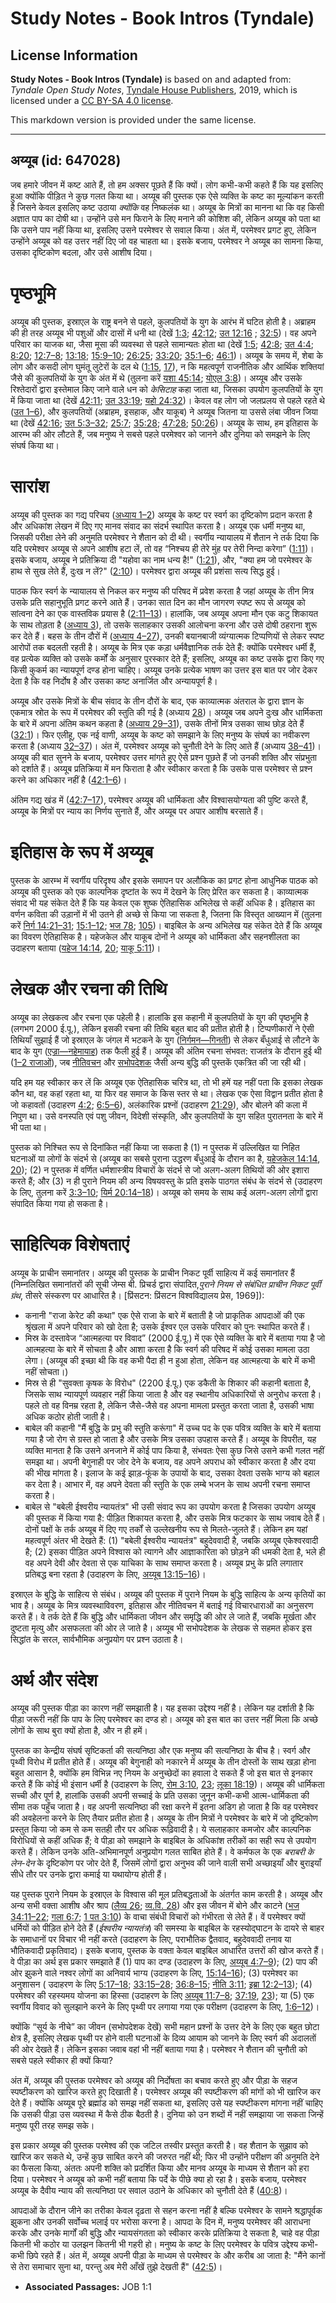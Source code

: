 # Study Notes - Book Intros (Tyndale)

## License Information

**Study Notes - Book Intros (Tyndale)** is based on and adapted from: _Tyndale Open Study Notes_, [Tyndale House Publishers](https://tyndaleopenresources.com/), 2019, which is licensed under a [CC BY-SA 4.0 license](https://creativecommons.org/licenses/by-sa/4.0/legalcode.en).

This markdown version is provided under the same license.



--------------------------------

## अय्यूब (id: 647028)

जब हमारे जीवन में कष्ट आते हैं, तो हम अक्सर पूछते हैं कि क्यों। लोग कभी\-कभी कहते हैं कि यह इसलिए हुआ क्योंकि पीड़ित ने कुछ गलत किया था। अय्यूब की पुस्तक एक ऐसे व्यक्ति के कष्ट का मूल्यांकन करती है जिसने केवल इसलिए कष्ट उठाया *क्योंकि* वह निष्कलंक था। अय्यूब के मित्रों का मानना था कि वह किसी अज्ञात पाप का दोषी था। उन्होंने उसे मन फिराने के लिए मनाने की कोशिश की, लेकिन अय्यूब को पता था कि उसने पाप नहीं किया था, इसलिए उसने परमेश्‍वर से सवाल किया। अंत में, परमेश्वर प्रगट हुए, लेकिन उन्होंने अय्यूब को वह उत्तर नहीं दिए जो वह चाहता था। इसके बजाय, परमेश्वर ने अय्यूब का सामना किया, उसका दृष्टिकोण बदला, और उसे आशीष दिया।

पृष्ठभूमि
=========

अय्यूब की पुस्तक, इस्राएल के राष्ट्र बनने से पहले, कुलपतियों के युग के आरंभ में घटित होती है। अब्राहम की ही तरह अय्यूब भी पशुओं और दासों में धनी था (देखें [1:3](https://ref.ly/Job1:3); [42:12](https://ref.ly/Job42:12); [उत 12:16](https://ref.ly/Gen12:16) ; [32:5](https://ref.ly/Gen32:5))। वह अपने परिवार का याजक था, जैसा मूसा की व्यवस्था से पहले सामान्यतः होता था (देखें [1:5](https://ref.ly/Job1:5); [42:8](https://ref.ly/Job42:8); [उत 4:4](https://ref.ly/Gen4:4); [8:20](https://ref.ly/Gen8:20); [12:7–8](https://ref.ly/Gen12:7-Gen12:8); [13:18](https://ref.ly/Gen13:18); [15:9–10](https://ref.ly/Gen15:9-Gen15:10); [26:25](https://ref.ly/Gen26:25); [33:20](https://ref.ly/Gen33:20); [35:1–6](https://ref.ly/Gen35:1-Gen35:6); [46:1](https://ref.ly/Gen46:1))। अय्यूब के समय में, शेबा के लोग और कसदी लोग घुमंतू लुटेरों के दल थे ([1:15](https://ref.ly/Job1:15), [17](https://ref.ly/Job1:17)), न कि महत्वपूर्ण राजनीतिक और आर्थिक शक्तियां जैसे की कुलपतियों के युग के अंत में थे (तुलना करें [यशा 45:14](https://ref.ly/Isa45:14); [योएल 3:8](https://ref.ly/Joel3:8))। अय्यूब और उसके रिश्तेदारों द्वारा इस्तेमाल किए जाने वाले धन को *केसिटाह* कहा जाता था, जिसका उपयोग कुलपतियों के युग में किया जाता था (देखें [42:11](https://ref.ly/Job42:11); [उत 33:19](https://ref.ly/Gen33:19); [यहो 24:32](https://ref.ly/Josh24:32))। केवल वह लोग जो जलप्रलय से पहले रहते थे ([उत 1–6](https://ref.ly/Gen1:1-Gen6:22)), और कुलपतियों (अब्राहम, इसहाक, और याकूब) ने अय्यूब जितना या उससे लंबा जीवन जिया था (देखें [42:16](https://ref.ly/Job42:16); [उत 5:3–32](https://ref.ly/Gen5:3-Gen5:32); [25:7](https://ref.ly/Gen25:7); [35:28](https://ref.ly/Gen35:28); [47:28](https://ref.ly/Gen47:28); [50:26](https://ref.ly/Gen50:26))। अय्यूब के साथ, हम इतिहास के आरम्भ की ओर लौटते हैं, जब मनुष्य ने सबसे पहले परमेश्वर को जानने और दुनिया को समझने के लिए संघर्ष किया था।

सारांश
======

अय्यूब की पुस्तक का गद्य परिचय ([अध्याय 1–2](https://ref.ly/Job1:1-Job2:13)) अय्यूब के कष्ट पर स्वर्ग का दृष्टिकोण प्रदान करता है और अधिकांश लेखन में दिए गए मानव संवाद का संदर्भ स्थापित करता है। अय्यूब एक धर्मी मनुष्य था, जिसकी परीक्षा लेने की अनुमति परमेश्वर ने शैतान को दी थी। स्वर्गीय न्यायालय में शैतान ने तर्क दिया कि यदि परमेश्वर अय्यूब से अपने आशीष हटा लें, तो वह “निश्चय ही तेरे मुंह पर तेरी निन्दा करेगा” ([1:11](https://ref.ly/Job1:11))। इसके बजाय, अय्यूब ने प्रतिक्रिया दी "यहोवा का नाम धन्य है!" ([1:21](https://ref.ly/Job1:21)), और, "क्या हम जो परमेश्वर के हाथ से सुख लेते हैं, दुःख न लें?" ([2:10](https://ref.ly/Job2:10))। परमेश्वर द्वारा अय्यूब की प्रशंसा सत्य सिद्ध हुई।

पाठक फिर स्वर्ग के न्यायालय से निकल कर मनुष्य की परिषद में प्रवेश करता है जहां अय्यूब के तीन मित्र उसके प्रति सहानुभूति प्रगट करने आते हैं। उनका सात दिन का मौन जागरण स्पष्ट रूप से अय्यूब को सांत्वना देने का एक वास्तविक प्रयास है ([2:11–13](https://ref.ly/Job2:11-Job2:13))। हालांकि, जब अय्यूब अपना मौन एक कटु शिकायत के साथ तोड़ता है ([अध्याय 3](https://ref.ly/Job3:1-Job3:26)), तो उसके सलाहकार उसकी आलोचना करना और उसे दोषी ठहराना शुरू कर देते हैं। बहस के तीन दौरों में ([अध्याय 4–27](https://ref.ly/Job4:1-Job27:23)), उनकी बयानबाजी व्यंग्यात्मक टिप्पणियों से लेकर स्पष्ट आरोपों तक बदलती रहती है। अय्यूब के मित्र एक कड़ा धर्मवैज्ञानिक तर्क देते हैं: क्योंकि परमेश्वर धर्मी हैं, वह प्रत्येक व्यक्ति को उसके कर्मों के अनुसार पुरस्कार देते हैं; इसलिए, अय्यूब का कष्ट उसके द्वारा किए गए किसी कुकर्म का न्यायपूर्ण दण्ड होना चाहिए। अय्यूब उनके प्रत्येक भाषण का उत्तर इस बात पर जोर देकर देता है कि वह निर्दोष है और उसका कष्ट अनार्जित और अन्यायपूर्ण है।

अय्यूब और उसके मित्रों के बीच संवाद के तीन दौरों के बाद, एक काव्यात्मक अंतराल के द्वारा ज्ञान के एकमात्र स्रोत के रूप में परमेश्वर की स्तुति की गई है (अध्याय [28](https://ref.ly/Job28:1-Job28:28))। अय्यूब जब अपने दुःख और धार्मिकता के बारे में अपना अंतिम कथन कहता है ([अध्याय 29–31](https://ref.ly/Job29:1-Job31:40)), उसके तीनों मित्र उसका साथ छोड़ देते हैं ([32:1](https://ref.ly/Job32:1))। फिर एलीहू, एक नई वाणी, अय्यूब के कष्ट को समझाने के लिए मनुष्य के संघर्ष का नवीकरण करता है (अध्याय [32–37](https://ref.ly/Job32:1-Job37:24))। अंत में, परमेश्वर अय्यूब को चुनौती देने के लिए आते हैं (अध्याय [38–41](https://ref.ly/Job38:1-Job41:34))। अय्यूब की बात सुनने के बजाय, परमेश्वर उत्तर मांगते हुए ऐसे प्रश्न पूछते हैं जो उनकी शक्ति और संप्रभुता को दर्शाते हैं। अय्यूब प्रतिक्रिया में मन फिराता है और स्वीकार करता है कि उसके पास परमेश्वर से प्रश्न करने का अधिकार नहीं है ([42:1–6](https://ref.ly/Job42:1-Job42:6))।

अंतिम गद्य खंड में ([42:7–17](https://ref.ly/Job42:7-Job42:17)), परमेश्वर अय्यूब की धार्मिकता और विश्वासयोग्यता की पुष्टि करते हैं, अय्यूब के मित्रों पर न्याय का निर्णय सुनाते हैं, और अय्यूब पर अपार आशीष बरसाते हैं।

इतिहास के रूप में अय्यूब
========================

पुस्तक के आरम्भ में स्वर्गीय परिदृश्य और इसके समापन पर अलौकिक का प्रगट होना आधुनिक पाठक को अय्यूब की पुस्तक को एक काल्पनिक दृष्टांत के रूप में देखने के लिए प्रेरित कर सकता है। काव्यात्मक संवाद भी यह संकेत देते हैं कि यह केवल एक शुष्क ऐतिहासिक अभिलेख से कहीं अधिक है। इतिहास का वर्णन कविता की उड़ानों में भी उतने ही अच्छे से किया जा सकता है, जितना कि विस्तृत आख्यान में (तुलना करें [निर्ग 14:21–31](https://ref.ly/Exod14:21-Exod14:31); [15:1–12](https://ref.ly/Exod15:1-Exod15:12); [भज 78](https://ref.ly/Ps78:1-Ps78:72); [105](https://ref.ly/Ps105:1-Ps105:45))। बाइबिल के अन्य अभिलेख यह संकेत देते हैं कि अय्यूब का विवरण ऐतिहासिक है। यहेजकेल और याकूब दोनों ने अय्यूब को धार्मिकता और सहनशीलता का उदाहरण बताया ([यहेज 14:14](https://ref.ly/Ezek14:14), [20](https://ref.ly/Ezek14:20); [याकू 5:11](https://ref.ly/Jas5:11))।

लेखक और रचना की तिथि
====================

अय्यूब का लेखकत्व और रचना एक पहेली है। हालांकि इस कहानी में कुलपतियों के युग की पृष्ठभूमि है (लगभग 2000 ई.पू.), लेकिन इसकी रचना की तिथि बहुत बाद की प्रतीत होती है। टिप्पणीकारों ने ऐसी तिथियाँ सुझाई हैं जो इस्राएल के जंगल में भटकने के युग ([निर्गमन—गिनती](https://ref.ly/Exod1:1-Num36:13)) से लेकर बँधुआई से लौटने के बाद के युग ([एज्रा—नहेमायाह](https://ref.ly/Ezra1:1-Neh13:31)) तक फैली हुई हैं। अय्यूब की अंतिम रचना संभवत: राजतंत्र के दौरान हुई थी ([1–2 राजाओं](https://ref.ly/1Kgs1:1-2Kgs25:30)), जब [नीतिवचन](https://ref.ly/Prov1:1-Prov31:31) और [सभोपदेशक](https://ref.ly/Eccl1:1-Eccl12:14) जैसी अन्य बुद्धि की पुस्तकें एकत्रित की जा रही थी।

यदि हम यह स्वीकार कर लें कि अय्यूब एक ऐतिहासिक चरित्र था, तो भी हमें यह नहीं पता कि इसका लेखक कौन था, वह कहां रहता था, या फिर वह समाज के किस स्तर से था। लेखक एक ऐसा विद्वान प्रतीत होता है जो कहावतों (उदाहरण [4:2](https://ref.ly/Job4:2); [6:5–6](https://ref.ly/Job6:5-Job6:6)), अलंकारिक प्रश्नों (उदाहरण [21:29](https://ref.ly/Job21:29)), और बोलने की कला में निपुण था। उसे वनस्पति एवं पशु जीवन, विदेशी संस्कृति, और कुलपतियों के युग सहित पुरातनता के बारे में भी पता था।

पुस्तक को निश्चित रूप से दिनांकित नहीं किया जा सकता है (1\) न पुस्तक में उल्लिखित या निहित घटनाओं या लोगों के संदर्भ से (अय्यूब का सबसे पुराना उद्धरण बँधुआई के दौरान का है, [यहेजकेल 14:14](https://ref.ly/Ezek14:14), [20](https://ref.ly/Ezek14:20)); (2\) न पुस्तक में वर्णित धर्मशास्त्रीय विचारों के संदर्भ से जो अलग\-अलग तिथियों की ओर इशारा करते हैं; और (3\) न ही पुराने नियम की अन्य विषयवस्तु के प्रति इसके पाठगत संबंध के संदर्भ से (उदाहरण के लिए, तुलना करें [3:3–10](https://ref.ly/Job3:3-Job3:10); [यिर्म 20:14–18](https://ref.ly/Jer20:14-Jer20:18))। अय्यूब को समय के साथ कई अलग\-अलग लोगों द्वारा संपादित किया गया हो सकता है।

साहित्यिक विशेषताएं
===================

अय्यूब के प्राचीन समानांतर। अय्यूब की पुस्तक के प्राचीन निकट पूर्वी साहित्य में कई समानांतर हैं (निम्नलिखित समानांतरों की सूची जेम्स बी. प्रिचर्ड द्वारा संपादित,*पुराने नियम से संबंधित प्राचीन निकट पूर्वी ग्रंथ*, तीसरे संस्करण पर आधारित है। \[प्रिंसटन: प्रिंसटन विश्वविद्यालय प्रेस, 1969]):

* कनानी "राजा केरेट की कथा" एक ऐसे राजा के बारे में बताती है जो प्राकृतिक आपदाओं की एक श्रृंखला में अपने परिवार को खो देता है; उसके ईश्वर एल उसके परिवार को पुनः स्थापित करते हैं।
* मिस्र के दस्तावेज “आत्महत्या पर विवाद” (2000 ई.पू.) में एक ऐसे व्यक्ति के बारे में बताया गया है जो आत्महत्या के बारे में सोचता है और आशा करता है कि स्वर्ग की परिषद में कोई उसका मामला उठा लेगा। (अय्यूब की इच्छा थी कि वह कभी पैदा ही न हुआ होता, लेकिन वह आत्महत्या के बारे में कभी नहीं सोचता।)
* मिस्र से ही "सुवक्ता कृषक के विरोध" (2200 ई.पू.) एक डकैती के शिकार की कहानी बताता है, जिसके साथ न्यायपूर्ण व्यवहार नहीं किया जाता है और वह स्थानीय अधिकारियों से अनुरोध करता है। पहले तो वह विनम्र रहता है, लेकिन जैसे\-जैसे वह अपना मामला प्रस्तुत करता जाता है, उसकी भाषा अधिक कठोर होती जाती है।
* बाबेल की कहानी "मैं बुद्धि के प्रभु की स्तुति करूंगा" में उच्च पद के एक पवित्र व्यक्ति के बारे में बताया गया है जो रोग से ग्रस्त हो जाता है और उसके मित्र उसका उपहास करते हैं। अय्यूब के विपरीत, यह व्यक्ति मानता है कि उसने अनजाने में कोई पाप किया है, संभवतः ऐसा कुछ जिसे उसने कभी गलत नहीं समझा था। अपनी बेगुनाही पर जोर देने के बजाय, वह अपने अपराध को स्वीकार करता है और दया की भीख मांगता है। इलाज के कई झाड़\-फूंक के उपायों के बाद, उसका देवता उसके भाग्य को बहाल कर देता है। आभार में, वह अपने देवता की स्तुति के एक लम्बे भजन के साथ अपनी रचना समाप्त करता है।
* बाबेल से "बबेली ईश्वरीय न्यायतंत्र" भी उसी संवाद रूप का उपयोग करता है जिसका उपयोग अय्यूब की पुस्तक में किया गया है: पीड़ित शिकायत करता है, और उसके मित्र फटकार के साथ जवाब देते हैं। दोनों पक्षों के तर्क अय्यूब में दिए गए तर्कों से उल्लेखनीय रूप से मिलते\-जुलते हैं। लेकिन हम यहां महत्वपूर्ण अंतर भी देखते हैं: (1\) "बबेली ईश्वरीय न्यायतंत्र" बहुदेववादी है, जबकि अय्यूब एकेश्वरवादी है; (2\) इसका पीड़ित अपने विश्वास को त्यागने और आज्ञाकारिता को छोड़ने की धमकी देता है, भले ही वह अपने देवी और देवता से एक याचिका के साथ समाप्त करता है। अय्यूब प्रभु के प्रति लगातार प्रतिबद्ध बना रहता है (उदाहरण के लिए, [अय्यूब 13:15–16](https://ref.ly/Job13:15-Job13:16))।

इस्राएल के बुद्धि के साहित्य से संबंध। अय्यूब की पुस्तक में पुराने नियम के बुद्धि साहित्य के अन्य कृतियों का भाव है। अय्यूब के मित्र व्यवस्थाविवरण, इतिहास और नीतिवचन में बताई गई विचारधाराओं का अनुसरण करते हैं। वे तर्क देते हैं कि बुद्धि और धार्मिकता जीवन और समृद्धि की ओर ले जाते हैं, जबकि मूर्खता और दुष्टता मृत्यु और असफलता की ओर ले जाते है। अय्यूब भी सभोपदेशक के लेखक से सहमत होकर इस सिद्धांत के सरल, सार्वभौमिक अनुप्रयोग पर प्रश्न उठाता है।

अर्थ और संदेश
=============

अय्यूब की पुस्तक पीड़ा का कारण नहीं समझाती है। यह इसका उद्देश्य नहीं है। लेकिन यह दर्शाती है कि पीड़ा जरूरी नहीं कि पाप के लिए परमेश्वर का दण्ड हो। अय्यूब को इस बात का उत्तर नहीं मिला कि अच्छे लोगों के साथ बुरा क्यों होता है, और न ही हमें।

पुस्तक का केन्द्रीय संघर्ष सृष्टिकर्ता की सत्यनिष्ठा और एक मनुष्य की सत्यनिष्ठा के बीच है। स्वर्ग और पृथ्वी विरोध में प्रतीत होते हैं। अय्यूब की बेगुनाही को नकारने में अय्यूब के तीन दोस्तों के साथ खड़ा होना बहुत आसान है, क्योंकि हम विभिन्न नए नियम के अनुच्छेदों का हवाला दे सकते हैं जो इस बात से इनकार करते हैं कि कोई भी इंसान धर्मी है (उदाहरण के लिए, [रोम 3:10](https://ref.ly/Rom3:10), [23](https://ref.ly/Rom3:23); [लूका 18:19](https://ref.ly/Luke18:19))। अय्यूब की धार्मिकता सच्ची और पूर्ण है, हालांकि उसकी अपनी सच्चाई के प्रति उसका जुनून कभी\-कभी आत्म\-धार्मिकता की सीमा तक पहुँच जाता है। वह अपनी सत्यनिष्ठा की रक्षा करने में इतना अडिग हो जाता है कि वह परमेश्वर की अवहेलना करने के लिए तैयार प्रतीत होता है। अय्यूब के तीन मित्रों ने परमेश्‍वर के बारे में जो दृष्टिकोण प्रस्तुत किया जो कम से कम सतही तौर पर अधिक रूढ़िवादी है। ये सलाहकार कमजोर और काल्पनिक विरोधियों से कहीं अधिक हैं; वे पीड़ा को समझाने के बाइबिल के अधिकांश तरीकों का सही रूप से उपयोग करते हैं। लेकिन उनके अति\-अभिमानपूर्ण अनुप्रयोग गलत साबित होते हैं। वे कर्मफल के एक *बराबरी के लेन\-देन* के दृष्टिकोण पर जोर देते हैं, जिसमें लोगों द्वारा अनुभव की जाने वाली सभी अच्छाइयाँ और बुराइयाँ सीधे तौर पर उनके द्वारा कमाई या यथायोग्य होती हैं।

यह पुस्तक पुराने नियम के इस्राएल के विश्वास की मूल प्रतिबद्धताओं के अंतर्गत काम करती है। अय्यूब और अन्य सभी वक्ता आशीष और श्राप ([लैव्य 26](https://ref.ly/Lev26:1-Lev26:46); [व्य.वि. 28](https://ref.ly/Deut28:1-Deut28:68)) और इस जीवन में बोने और काटने ([भज 34:11–22](https://ref.ly/Ps34:11-Ps34:22); [गला 6:7](https://ref.ly/Gal6:7); [1 पत 3:10](https://ref.ly/1Pet3:10)) के वाचा संबंधी विचारों को गंभीरता से लेते हैं। वें परमेश्वर क्यों धर्मियों को पीड़ित होने देते हैं (*ईश्वरीय न्यायतंत्र*) की समस्या के बाइबिल के रहस्योद्घाटन के दायरे से बाहर के समाधानों पर विचार भी नहीं करते (उदाहरण के लिए, पराभौतिक द्वैतवाद, बहुदेववादी तनाव या भौतिकवादी प्रकृतिवाद)। इसके बजाय, पुस्तक के वक्ता केवल बाइबिल आधारित उत्तरों की खोज करते हैं। वे पीड़ा का अर्थ इस प्रकार समझाते हैं (1\) पाप का दण्ड (उदाहरण के लिए, [अय्यूब 4:7–9](https://ref.ly/Job4:7-Job4:9)); (2\) पाप की ओर झुकने वाले नश्वर लोगों का अनिवार्य भाग्य (उदाहरण के लिए, [15:14–16](https://ref.ly/Job15:14-Job15:16)); (3\) परमेश्वर का अनुशासन ( उदाहरण के लिए [5:17–18](https://ref.ly/Job5:17-Job5:18); [33:15–28](https://ref.ly/Job33:15-Job33:28); [36:8–15](https://ref.ly/Job36:8-Job36:15); [नीति 3:11](https://ref.ly/Prov3:11); [इब्रा 12:2–13](https://ref.ly/Heb12:2-Heb12:13)); (4\) परमेश्वर की रहस्यमय योजना का हिस्सा (उदाहरण के लिए [अय्यूब 11:7–8](https://ref.ly/Job11:7-Job11:8); [37:19](https://ref.ly/Job37:19), [23](https://ref.ly/Job37:23)); या (5\) एक स्वर्गीय विवाद को सुलझाने करने के लिए पृथ्वी पर लगाया गया एक परीक्षण (उदाहरण के लिए, [1:6–12](https://ref.ly/Job1:6-Job1:12))।

क्योंकि “सूर्य के नीचे” का जीवन (सभोपदेशक देखें) सभी महान प्रश्नों के उत्तर देने के लिए एक बहुत छोटा क्षेत्र है, इसलिए लेखक पृथ्वी पर होने वाली घटनाओं के दिव्य आयाम को जानने के लिए स्वर्ग की अदालतों की ओर देखते हैं। लेकिन इसका जवाब वहां भी नहीं बताया गया है। परमेश्वर ने शैतान की चुनौती को सबसे पहले स्वीकार ही क्यों किया?

अंत में, अय्यूब की पुस्तक परमेश्वर को अय्यूब की निर्दोषता का बचाव करते हुए और पीड़ा के सहज स्पष्टीकरण को खारिज करते हुए दिखाती है। परमेश्वर अय्यूब की स्पष्टीकरण की मांगों को भी खारिज कर देते हैं। क्योंकि अय्यूब पूरे ब्रह्मांड को समझ नहीं सकता था, इसलिए उसे यह स्पष्टीकरण मांगना नहीं चाहिए कि उसकी पीड़ा उस व्यवस्था में कैसे ठीक बैठती है। दुनिया को उन शब्दों में नहीं समझाया जा सकता जिन्हें मनुष्य पूरी तरह समझ सके।

इस प्रकार अय्यूब की पुस्तक परमेश्व की एक जटिल तस्वीर प्रस्तुत करती है। वह शैतान के सुझाव को खारिज कर सकते थे, उन्हें कुछ साबित करने की जरुरत नहीं थी; फिर भी उन्होंने परीक्षण की अनुमति देने का फैसला किया, अंततः अपनी शक्ति को प्रदर्शित किया और मानव अय्यूब के माध्यम से शैतान को हरा दिया। परमेश्वर ने अय्यूब को कभी नहीं बताया कि पर्दे के पीछे क्या हो रहा है। इसके बजाय, परमेश्वर अय्यूब के दैवीय न्याय की सत्यनिष्ठा पर सवाल उठाने के अधिकार को चुनौती देते हैं ([40:8](https://ref.ly/Job40:8))।

आपदाओं के दौरान जीने का तरीका केवल दृढ़ता से सहन करना नहीं है बल्कि परमेश्वर के सामने श्रद्धापूर्वक झुकना और उनकी सर्वोच्च भलाई पर भरोसा करना है। आपदा के दिन में, मनुष्य परमेश्वर की आराधना करके और उनके मार्गों की बुद्धि और न्यायसंगतता को स्वीकार करके प्रतिक्रिया दे सकता है, चाहे वह पीड़ा कितनी भी कठोर या उलझन कितनी भी गहरी हो। मनुष्य के कष्ट के लिए परमेश्वर के पवित्र उद्देश्य कभी\-कभी छिपे रहते हैं। अंत में, अय्यूब अपनी पीड़ा के माध्यम से परमेश्वर के और करीब आ जाता है: "मैंने कानों से तेरा समाचार सुना था, परन्तु अब मेरी आँखें तुझे देखती हैं" ([42:5](https://ref.ly/Job42:5))।

* **Associated Passages:** JOB 1:1

